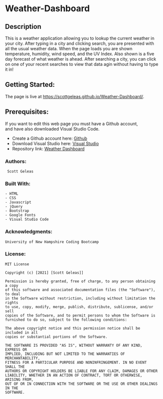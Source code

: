 # Weather-Dashboard

 ## Description 
 This is a weather application allowing you to lookup the current weather in your city. After typing in a city and clicking search, you are presented with all the usual weather data.
 When the page loads you are shown temperature, humidity, wind speed, and the UV Index. Also shown is a five day forecast of what weather is ahead. After searching a city, you can click on one of your recent searches to view that data agin without having to type it in!


 ## Getting Started:
The page is live at https://scottgeleas.github.io/Weather-Dashboard/.

 ## Prerequisites:
If you want to edit this web page you must have a Github account,    
and have also downloaded Visual Studio Code.

- Create a Github account here: [Github](https://github.com/)
- Download Visual Studio here: [Visual Studio](https://code.visualstudio.com/download/)
- Repository link: [Weather Dashboard](https://github.com/scottgeleas/Weather-Dashboard)

 ### Authors:
```
 Scott Geleas
```

 ### Built With:
```
- HTML
- CSS
- Javascript
- jQuery
- Bootstrap
- Google Fonts
- Visual Studio Code
```

 ### Acknowledgments:
```
University of New Hampshire Coding Bootcamp
```

 ### License: 
 ```
MIT License

Copyright (c) [2021] [Scott Geleas]]

Permission is hereby granted, free of charge, to any person obtaining a copy
of this software and associated documentation files (the "Software"), to deal
in the Software without restriction, including without limitation the rights
to use, copy, modify, merge, publish, distribute, sublicense, and/or sell
copies of the Software, and to permit persons to whom the Software is
furnished to do so, subject to the following conditions:

The above copyright notice and this permission notice shall be included in all
copies or substantial portions of the Software.

THE SOFTWARE IS PROVIDED "AS IS", WITHOUT WARRANTY OF ANY KIND, EXPRESS OR
IMPLIED, INCLUDING BUT NOT LIMITED TO THE WARRANTIES OF MERCHANTABILITY,
FITNESS FOR A PARTICULAR PURPOSE AND NONINFRINGEMENT. IN NO EVENT SHALL THE
AUTHORS OR COPYRIGHT HOLDERS BE LIABLE FOR ANY CLAIM, DAMAGES OR OTHER
LIABILITY, WHETHER IN AN ACTION OF CONTRACT, TORT OR OTHERWISE, ARISING FROM,
OUT OF OR IN CONNECTION WITH THE SOFTWARE OR THE USE OR OTHER DEALINGS IN THE
SOFTWARE.
```
